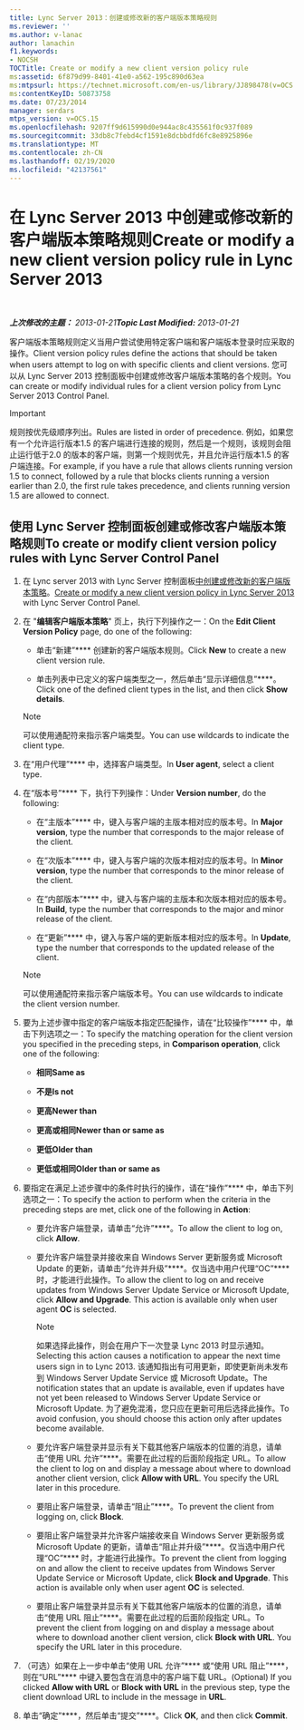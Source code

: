 ```yaml
---
title: Lync Server 2013：创建或修改新的客户端版本策略规则
ms.reviewer: ''
ms.author: v-lanac
author: lanachin
f1.keywords:
- NOCSH
TOCTitle: Create or modify a new client version policy rule
ms:assetid: 6f879d99-8401-41e0-a562-195c890d63ea
ms:mtpsurl: https://technet.microsoft.com/en-us/library/JJ898478(v=OCS.15)
ms:contentKeyID: 50873758
ms.date: 07/23/2014
manager: serdars
mtps_version: v=OCS.15
ms.openlocfilehash: 9207ff9d615990d0e944ac8c435561f0c937f089
ms.sourcegitcommit: 33db8c7febd4cf1591e8dcbbdfd6fc8e8925896e
ms.translationtype: MT
ms.contentlocale: zh-CN
ms.lasthandoff: 02/19/2020
ms.locfileid: "42137561"
---
```

<div data-xmlns="http://www.w3.org/1999/xhtml">

<div class="topic" data-xmlns="http://www.w3.org/1999/xhtml" data-msxsl="urn:schemas-microsoft-com:xslt" data-cs="http://msdn.microsoft.com/">

<div data-asp="https://msdn2.microsoft.com/asp">

# <a name="create-or-modify-a-new-client-version-policy-rule-in-lync-server-2013"></a><span data-ttu-id="1987f-102">在 Lync Server 2013 中创建或修改新的客户端版本策略规则</span><span class="sxs-lookup"><span data-stu-id="1987f-102">Create or modify a new client version policy rule in Lync Server 2013</span></span>

</div>

<div id="mainSection">

<div id="mainBody">

<span> </span>

<span data-ttu-id="1987f-103">_**上次修改的主题：** 2013-01-21_</span><span class="sxs-lookup"><span data-stu-id="1987f-103">_**Topic Last Modified:** 2013-01-21_</span></span>

<span data-ttu-id="1987f-104">客户端版本策略规则定义当用户尝试使用特定客户端和客户端版本登录时应采取的操作。</span><span class="sxs-lookup"><span data-stu-id="1987f-104">Client version policy rules define the actions that should be taken when users attempt to log on with specific clients and client versions.</span></span> <span data-ttu-id="1987f-105">您可以从 Lync Server 2013 控制面板中创建或修改客户端版本策略的各个规则。</span><span class="sxs-lookup"><span data-stu-id="1987f-105">You can create or modify individual rules for a client version policy from Lync Server 2013 Control Panel.</span></span>

<div>


> [!IMPORTANT]  
> <span data-ttu-id="1987f-106">规则按优先级顺序列出。</span><span class="sxs-lookup"><span data-stu-id="1987f-106">Rules are listed in order of precedence.</span></span> <span data-ttu-id="1987f-107">例如，如果您有一个允许运行版本1.5 的客户端进行连接的规则，然后是一个规则，该规则会阻止运行低于2.0 的版本的客户端，则第一个规则优先，并且允许运行版本1.5 的客户端连接。</span><span class="sxs-lookup"><span data-stu-id="1987f-107">For example, if you have a rule that allows clients running version 1.5 to connect, followed by a rule that blocks clients running a version earlier than 2.0, the first rule takes precedence, and clients running version 1.5 are allowed to connect.</span></span>



</div>

<div>

## <a name="to-create-or-modify-client-version-policy-rules-with-lync-server-control-panel"></a><span data-ttu-id="1987f-108">使用 Lync Server 控制面板创建或修改客户端版本策略规则</span><span class="sxs-lookup"><span data-stu-id="1987f-108">To create or modify client version policy rules with Lync Server Control Panel</span></span>

1.  <span data-ttu-id="1987f-109">在 Lync server 2013 with Lync Server 控制面板[中创建或修改新的客户端版本策略](lync-server-2013-create-or-modify-a-new-client-version-policy.md)。</span><span class="sxs-lookup"><span data-stu-id="1987f-109">[Create or modify a new client version policy in Lync Server 2013](lync-server-2013-create-or-modify-a-new-client-version-policy.md) with Lync Server Control Panel.</span></span>

2.  <span data-ttu-id="1987f-110">在 "**编辑客户端版本策略**" 页上，执行下列操作之一：</span><span class="sxs-lookup"><span data-stu-id="1987f-110">On the **Edit Client Version Policy** page, do one of the following:</span></span>
    
      - <span data-ttu-id="1987f-111">单击“新建”\*\*\*\* 创建新的客户端版本规则。</span><span class="sxs-lookup"><span data-stu-id="1987f-111">Click **New** to create a new client version rule.</span></span>
    
      - <span data-ttu-id="1987f-112">单击列表中已定义的客户端类型之一，然后单击“显示详细信息”\*\*\*\*。</span><span class="sxs-lookup"><span data-stu-id="1987f-112">Click one of the defined client types in the list, and then click **Show details**.</span></span>
    
    <div>
    

    > [!NOTE]  
    > <span data-ttu-id="1987f-113">可以使用通配符来指示客户端类型。</span><span class="sxs-lookup"><span data-stu-id="1987f-113">You can use wildcards to indicate the client type.</span></span>

    
    </div>

3.  <span data-ttu-id="1987f-114">在“用户代理”\*\*\*\* 中，选择客户端类型。</span><span class="sxs-lookup"><span data-stu-id="1987f-114">In **User agent**, select a client type.</span></span>

4.  <span data-ttu-id="1987f-115">在“版本号”\*\*\*\* 下，执行下列操作：</span><span class="sxs-lookup"><span data-stu-id="1987f-115">Under **Version number**, do the following:</span></span>
    
      - <span data-ttu-id="1987f-116">在“主版本”\*\*\*\* 中，键入与客户端的主版本相对应的版本号。</span><span class="sxs-lookup"><span data-stu-id="1987f-116">In **Major version**, type the number that corresponds to the major release of the client.</span></span>
    
      - <span data-ttu-id="1987f-117">在“次版本”\*\*\*\* 中，键入与客户端的次版本相对应的版本号。</span><span class="sxs-lookup"><span data-stu-id="1987f-117">In **Minor version**, type the number that corresponds to the minor release of the client.</span></span>
    
      - <span data-ttu-id="1987f-118">在“内部版本”\*\*\*\* 中，键入与客户端的主版本和次版本相对应的版本号。</span><span class="sxs-lookup"><span data-stu-id="1987f-118">In **Build**, type the number that corresponds to the major and minor release of the client.</span></span>
    
      - <span data-ttu-id="1987f-119">在“更新”\*\*\*\* 中，键入与客户端的更新版本相对应的版本号。</span><span class="sxs-lookup"><span data-stu-id="1987f-119">In **Update**, type the number that corresponds to the updated release of the client.</span></span>
    
    <div>
    

    > [!NOTE]  
    > <span data-ttu-id="1987f-120">可以使用通配符来指示客户端版本号。</span><span class="sxs-lookup"><span data-stu-id="1987f-120">You can use wildcards to indicate the client version number.</span></span>

    
    </div>

5.  <span data-ttu-id="1987f-121">要为上述步骤中指定的客户端版本指定匹配操作，请在“比较操作”\*\*\*\* 中，单击下列选项之一：</span><span class="sxs-lookup"><span data-stu-id="1987f-121">To specify the matching operation for the client version you specified in the preceding steps, in **Comparison operation**, click one of the following:</span></span>
    
      - <span data-ttu-id="1987f-122">**相同**</span><span class="sxs-lookup"><span data-stu-id="1987f-122">**Same as**</span></span>
    
      - <span data-ttu-id="1987f-123">**不是**</span><span class="sxs-lookup"><span data-stu-id="1987f-123">**Is not**</span></span>
    
      - <span data-ttu-id="1987f-124">**更高**</span><span class="sxs-lookup"><span data-stu-id="1987f-124">**Newer than**</span></span>
    
      - <span data-ttu-id="1987f-125">**更高或相同**</span><span class="sxs-lookup"><span data-stu-id="1987f-125">**Newer than or same as**</span></span>
    
      - <span data-ttu-id="1987f-126">**更低**</span><span class="sxs-lookup"><span data-stu-id="1987f-126">**Older than**</span></span>
    
      - <span data-ttu-id="1987f-127">**更低或相同**</span><span class="sxs-lookup"><span data-stu-id="1987f-127">**Older than or same as**</span></span>

6.  <span data-ttu-id="1987f-128">要指定在满足上述步骤中的条件时执行的操作，请在“操作”\*\*\*\* 中，单击下列选项之一：</span><span class="sxs-lookup"><span data-stu-id="1987f-128">To specify the action to perform when the criteria in the preceding steps are met, click one of the following in **Action**:</span></span>
    
      - <span data-ttu-id="1987f-129">要允许客户端登录，请单击“允许”\*\*\*\*。</span><span class="sxs-lookup"><span data-stu-id="1987f-129">To allow the client to log on, click **Allow**.</span></span>
    
      - <span data-ttu-id="1987f-p103">要允许客户端登录并接收来自 Windows Server 更新服务或 Microsoft Update 的更新，请单击“允许并升级”\*\*\*\*。仅当选中用户代理“OC”\*\*\*\* 时，才能进行此操作。</span><span class="sxs-lookup"><span data-stu-id="1987f-p103">To allow the client to log on and receive updates from Windows Server Update Service or Microsoft Update, click **Allow and Upgrade**. This action is available only when user agent **OC** is selected.</span></span>
        
        <div>
        

        > [!NOTE]  
        > <span data-ttu-id="1987f-132">如果选择此操作，则会在用户下一次登录 Lync 2013 时显示通知。</span><span class="sxs-lookup"><span data-stu-id="1987f-132">Selecting this action causes a notification to appear the next time users sign in to Lync 2013.</span></span> <span data-ttu-id="1987f-133">该通知指出有可用更新，即使更新尚未发布到 Windows Server Update Service 或 Microsoft Update。</span><span class="sxs-lookup"><span data-stu-id="1987f-133">The notification states that an update is available, even if updates have not yet been released to Windows Server Update Service or Microsoft Update.</span></span> <span data-ttu-id="1987f-134">为了避免混淆，您只应在更新可用后选择此操作。</span><span class="sxs-lookup"><span data-stu-id="1987f-134">To avoid confusion, you should choose this action only after updates become available.</span></span>

        
        </div>
    
      - <span data-ttu-id="1987f-p105">要允许客户端登录并显示有关下载其他客户端版本的位置的消息，请单击“使用 URL 允许”\*\*\*\*。需要在此过程的后面阶段指定 URL。</span><span class="sxs-lookup"><span data-stu-id="1987f-p105">To allow the client to log on and display a message about where to download another client version, click **Allow with URL**. You specify the URL later in this procedure.</span></span>
    
      - <span data-ttu-id="1987f-137">要阻止客户端登录，请单击“阻止”\*\*\*\*。</span><span class="sxs-lookup"><span data-stu-id="1987f-137">To prevent the client from logging on, click **Block**.</span></span>
    
      - <span data-ttu-id="1987f-p106">要阻止客户端登录并允许客户端接收来自 Windows Server 更新服务或 Microsoft Update 的更新，请单击“阻止并升级”\*\*\*\*。仅当选中用户代理“OC”\*\*\*\* 时，才能进行此操作。</span><span class="sxs-lookup"><span data-stu-id="1987f-p106">To prevent the client from logging on and allow the client to receive updates from Windows Server Update Service or Microsoft Update, click **Block and Upgrade**. This action is available only when user agent **OC** is selected.</span></span>
    
      - <span data-ttu-id="1987f-p107">要阻止客户端登录并显示有关下载其他客户端版本的位置的消息，请单击“使用 URL 阻止”\*\*\*\*。需要在此过程的后面阶段指定 URL。</span><span class="sxs-lookup"><span data-stu-id="1987f-p107">To prevent the client from logging on and display a message about where to download another client version, click **Block with URL**. You specify the URL later in this procedure.</span></span>

7.  <span data-ttu-id="1987f-142">（可选）如果在上一步中单击“使用 URL 允许”\*\*\*\* 或“使用 URL 阻止”\*\*\*\*，则在“URL”\*\*\*\* 中键入要包含在消息中的客户端下载 URL。</span><span class="sxs-lookup"><span data-stu-id="1987f-142">(Optional) If you clicked **Allow with URL** or **Block with URL** in the previous step, type the client download URL to include in the message in **URL**.</span></span>

8.  <span data-ttu-id="1987f-143">单击“确定”\*\*\*\*，然后单击“提交”\*\*\*\*。</span><span class="sxs-lookup"><span data-stu-id="1987f-143">Click **OK**, and then click **Commit**.</span></span>

</div>

</div>

<span> </span>

</div>

</div>

</div>

